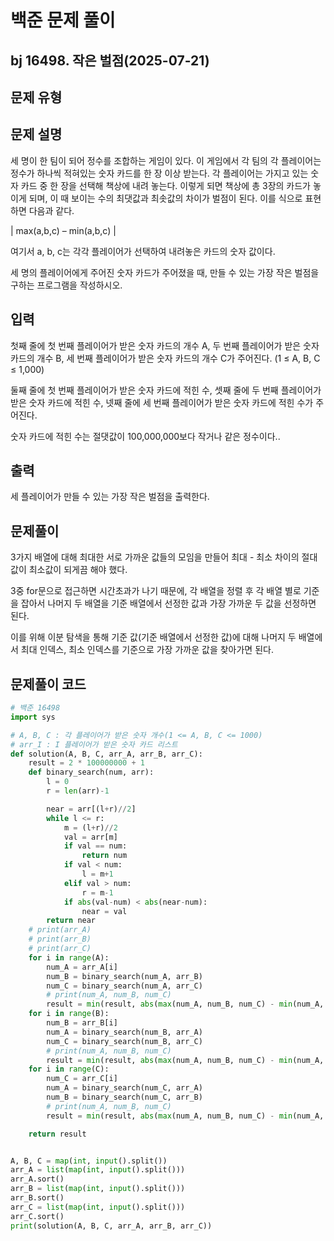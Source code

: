 # 백준 문제 풀이

## bj 16498. 작은 벌점(2025-07-21)

## 문제 유형

## 문제 설명

세 명이 한 팀이 되어 정수를 조합하는 게임이 있다. 이 게임에서 각 팀의 각 플레이어는 정수가 하나씩 적혀있는 숫자 카드를 한 장 이상 받는다. 각 플레이어는 가지고 있는 숫자 카드 중 한 장을 선택해 책상에 내려 놓는다. 이렇게 되면 책상에 총 3장의 카드가 놓이게 되며, 이 때 보이는 수의 최댓값과 최솟값의 차이가 벌점이 된다. 이를 식으로 표현하면 다음과 같다.

| max(a,b,c) – min(a,b,c) |

여기서 a, b, c는 각각 플레이어가 선택하여 내려놓은 카드의 숫자 값이다.

세 명의 플레이어에게 주어진 숫자 카드가 주어졌을 때, 만들 수 있는 가장 작은 벌점을 구하는 프로그램을 작성하시오.

## 입력

첫째 줄에 첫 번째 플레이어가 받은 숫자 카드의 개수 A, 두 번째 플레이어가 받은 숫자 카드의 개수 B, 세 번째 플레이어가 받은 숫자 카드의 개수 C가 주어진다. (1 ≤ A, B, C ≤ 1,000)

둘째 줄에 첫 번째 플레이어가 받은 숫자 카드에 적힌 수, 셋째 줄에 두 번째 플레이어가 받은 숫자 카드에 적힌 수, 넷째 줄에 세 번째 플레이어가 받은 숫자 카드에 적힌 수가 주어진다.

숫자 카드에 적힌 수는 절댓값이 100,000,000보다 작거나 같은 정수이다..

## 출력

세 플레이어가 만들 수 있는 가장 작은 벌점을 출력한다.

## 문제풀이

3가지 배열에 대해 최대한 서로 가까운 값들의 모임을 만들어 최대 - 최소 차이의 절대값이 최소값이 되게끔 해야 했다.

3중 for문으로 접근하면 시간초과가 나기 때문에, 각 배열을 정렬 후 각 배열 별로 기준을 잡아서 나머지 두 배열을 기준 배열에서 선정한 값과 가장 가까운 두 값을 선정하면 된다.

이를 위해 이분 탐색을 통해 기준 값(기준 배열에서 선정한 값)에 대해 나머지 두 배열에서 최대 인덱스, 최소 인덱스를 기준으로 가장 가까운 값을 찾아가면 된다.

## 문제풀이 코드

```python
# 백준 16498
import sys

# A, B, C : 각 플레이어가 받은 숫자 개수(1 <= A, B, C <= 1000)
# arr_I : I 플레이어가 받은 숫자 카드 리스트
def solution(A, B, C, arr_A, arr_B, arr_C):
    result = 2 * 100000000 + 1
    def binary_search(num, arr):
        l = 0
        r = len(arr)-1

        near = arr[(l+r)//2]
        while l <= r:
            m = (l+r)//2
            val = arr[m]
            if val == num:
                return num
            if val < num:
                l = m+1
            elif val > num:
                r = m-1
            if abs(val-num) < abs(near-num):
                near = val
        return near
    # print(arr_A)
    # print(arr_B)
    # print(arr_C)
    for i in range(A):
        num_A = arr_A[i]
        num_B = binary_search(num_A, arr_B)
        num_C = binary_search(num_A, arr_C)
        # print(num_A, num_B, num_C)
        result = min(result, abs(max(num_A, num_B, num_C) - min(num_A, num_B, num_C)))
    for i in range(B):
        num_B = arr_B[i]
        num_A = binary_search(num_B, arr_A)
        num_C = binary_search(num_B, arr_C)
        # print(num_A, num_B, num_C)
        result = min(result, abs(max(num_A, num_B, num_C) - min(num_A, num_B, num_C)))
    for i in range(C):
        num_C = arr_C[i]
        num_A = binary_search(num_C, arr_A)
        num_B = binary_search(num_C, arr_B)
        # print(num_A, num_B, num_C)
        result = min(result, abs(max(num_A, num_B, num_C) - min(num_A, num_B, num_C)))

    return result


A, B, C = map(int, input().split())
arr_A = list(map(int, input().split()))
arr_A.sort()
arr_B = list(map(int, input().split()))
arr_B.sort()
arr_C = list(map(int, input().split()))
arr_C.sort()
print(solution(A, B, C, arr_A, arr_B, arr_C))
```

```java


```
